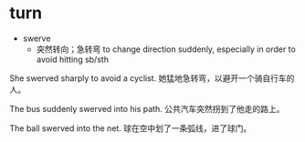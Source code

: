 # turn

- swerve
  - 突然转向；急转弯 to change direction suddenly, especially in order to avoid hitting sb/sth

She swerved sharply to avoid a cyclist.
她猛地急转弯，以避开一个骑自行车的人。

The bus suddenly swerved into his path.
公共汽车突然拐到了他走的路上。

The ball swerved into the net.
球在空中划了一条弧线，进了球门。


